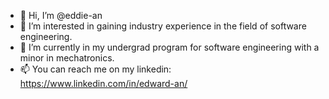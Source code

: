- 👋 Hi, I’m @eddie-an
- 👀 I’m interested in gaining industry experience in the field of software engineering.
- 🌱 I’m currently in my undergrad program for software engineering with a minor in mechatronics.
- 📫 You can reach me on my linkedin: https://www.linkedin.com/in/edward-an/

<!--
**eddie-an/eddie-an** is a ✨ _special_ ✨ repository because its `README.md` (this file) appears on your GitHub profile.

Here are some ideas to get you started:

- 🔭 I’m currently working on ...
- 🌱 I’m currently learning ...
- 👯 I’m looking to collaborate on ...
- 🤔 I’m looking for help with ...
- 💬 Ask me about ...
- 📫 How to reach me: ...
- 😄 Pronouns: ...
- ⚡ Fun fact: ...
-->
